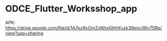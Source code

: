 # ODCE_Flutter_Worksshop_app

APK: https://drive.google.com/file/d/1A7pz9vOmZxNhxGhHXyzk39enrJWv75Rq/view?usp=sharing
